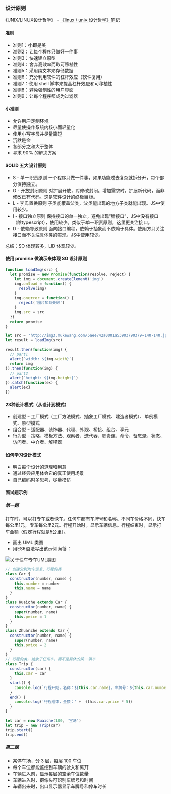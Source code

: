 ### 设计原则
《UNIX/LINUX设计哲学》 - [《linux / unix 设计哲学》笔记](https://www.douban.com/note/693624039/)
#### 准则
* 准则1：小即是美
* 准则2：让每个程序只做好一件事
* 准则3：快速建立原型
* 准则4：舍弃高效率而取可移植性
* 准则5：采用纯文本来存储数据
* 准则6：充分利用软件的杠杆效应（软件复用）
* 准则7：使用 shell 脚本来提高杠杆效应和可移植性
* 准则8：避免强制性的用户界面
* 准则9：让每个程序都成为过滤器
#### 小准则
* 允许用户定制环境
* 尽量使操作系统内核小而轻量化
* 使用小写字母并尽量简短
* 沉默是金
* 各部分之和大于整体
* 寻求 90% 的解决方案

#### SOLID 五大设计原则
* S - 单一职责原则
一个程序只做一件事，如果功能过去复杂就拆分开，每个部分保持独立。
* O - 开放封闭原则
对扩展开放，对修改封闭。增加需求时，扩展新代码，而非修改已有代码。这是软件设计的终极目标。
* L - 李氏置换原则
子类能覆盖父类，父类能出现的地方子类就能出现。JS中使用较少。
* I - 接口独立原则
保持接口的单一独立，避免出现“胖接口”，JS中没有接口（除typescript），使用较少。类似于单一职责原则，这里更关注接口。
* D - 依赖导致原则
面向接口编程，依赖于抽象而不依赖于具体。使用方只关注接口而不关注具体类的实现。JS中使用较少。

总结：SO 体现较多，LID 体现较少。

#### 使用 promise 做演示来体现 SO 设计原则
```javascript
function loadImg(src) {
  let promise = new Promise(function(resolve, reject) {
    let img = document.createElement('img')
    img.onload = function() {
      resolve(img)
    }
    img.onerror = function() {
      reject('图片加载失败')
    }
    img.src = src
  })
  return promise
}

let src = 'http://img3.mukewang.com/5aee742a0001a53903790379-140-140.jpg'
let result = loadImg(src)

result.then(function(img) {
  // part1
  alert(`width: ${img.width}`)
  return img
}).then(function(img) {
  // part2
  alert(`height: ${img.height}`)
}).catch(function(ex) {
  alert(ex)
})
```
#### 23种设计模式（从设计到模式）
* 创建型 - 工厂模式（工厂方法模式、抽象工厂模式、建造者模式）、单例模式、原型模式
* 组合型 - 适配器、装饰器、代理、外观、桥接、组合、享元
* 行为型 - 策略、模板方法、观察者、迭代器、职责连、命令、备忘录、状态、访问者、中介者、解释器

#### 如何学习设计模式
* 明白每个设计的道理和用意
* 通过经典应用体会它的真正使用场景
* 自己编码时多思考，尽量模仿

#### 面试题示例
##### 第一题
打车时，可以打专车或者快车。任何车都有车牌号和名称。不同车价格不同，快车每公里1元，专车每公里2元。行程开始时，显示车辆信息。行程结束时，显示打车金额（假定行程就是5公里）。
* 画出 UML 类图
* 用ES6语法写出该示例
解答：

![关于快车专车UML类图](https://user-images.githubusercontent.com/19526072/52907890-cbb2dc00-32a5-11e9-8488-b91b601972a4.png)

```javascript
// 创建分别为车信息、行程的类
class Car {
  constructor(number, name) {
    this.number = number
    this.name = name
  }
}
class Kuaiche extends Car {
  constructor(number, name) {
    super(number, name)
    this.price = 1
  }
}
class Zhuanche extends Car {
  constructor(number, name) {
    super(number, name)
    this.price = 2
  }
}
// 行程的类，抽象于任何车，而不是具体的某一辆车
class Trip {
  constructor(car) {
    this.car = car
  }
  start() {
    console.log(`行程开始，名称：${this.car.name}，车牌号：${this.car.number}`)
  }
  end() {
    console.log('行程结束，金额：' + （this.car.price * 5)）
  }
}

let car = new Kuaiche(100, '宝马')
let trip = new Trip(car)
trip.start()
trip.end()
```
##### 第二题
* 某停车场，分 3 层，每层 100 车位
* 每个车位都能监控到车辆的驶入和离开
* 车辆进入前，显示每层的空余车位数量
* 车辆进入时，摄像头可识别车牌号和时间
* 车辆出来时，出口显示器显示车牌号和停车时长